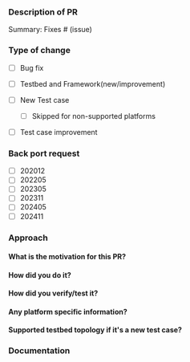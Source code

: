 <!--
Please make sure you've read and understood our contributing guidelines;
https://github.com/sonic-net/SONiC/blob/gh-pages/CONTRIBUTING.md

Please provide following information to help code review process a bit easier:
-->
### Description of PR
<!--
- Please include a summary of the change and which issue is fixed.
- Please also include relevant motivation and context. Where should reviewer start? background context?
- List any dependencies that are required for this change.
-->

Summary:
Fixes # (issue)

### Type of change

<!--
- Fill x for your type of change.
- e.g.
- [x] Bug fix
-->

- [ ] Bug fix
- [ ] Testbed and Framework(new/improvement)
- [ ] New Test case
    - [ ] Skipped for non-supported platforms
- [ ] Test case improvement


### Back port request
- [ ] 202012
- [ ] 202205
- [ ] 202305
- [ ] 202311
- [ ] 202405
- [ ] 202411

### Approach
#### What is the motivation for this PR?

#### How did you do it?

#### How did you verify/test it?

#### Any platform specific information?

#### Supported testbed topology if it's a new test case?

### Documentation
<!--
(If it's a new feature, new test case)
Did you update documentation/Wiki relevant to your implementation?
Link to the wiki page?
-->
